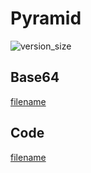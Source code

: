 # Pyramid

![version_size](image.png)

## Base64
[filename](data.txt ':include :type=code')

## Code
[filename](main.go ':include :type=code')